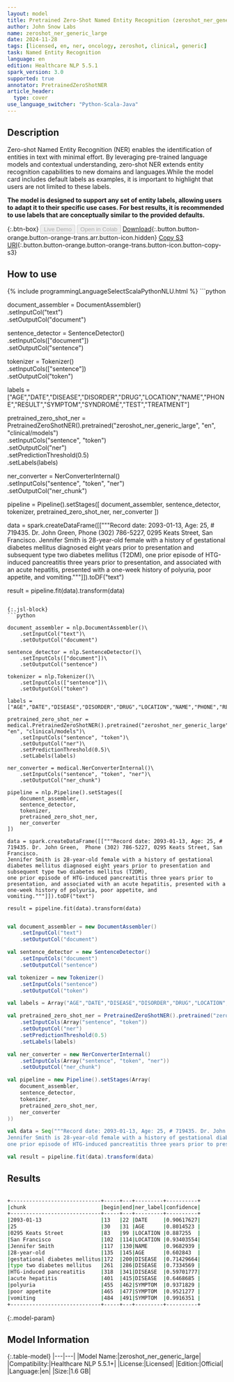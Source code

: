 ```yaml
---
layout: model
title: Pretrained Zero-Shot Named Entity Recognition (zeroshot_ner_generic_large)
author: John Snow Labs
name: zeroshot_ner_generic_large
date: 2024-11-28
tags: [licensed, en, ner, oncology, zeroshot, clinical, generic]
task: Named Entity Recognition
language: en
edition: Healthcare NLP 5.5.1
spark_version: 3.0
supported: true
annotator: PretrainedZeroShotNER
article_header:
  type: cover
use_language_switcher: "Python-Scala-Java"
---
```


## Description

Zero-shot Named Entity Recognition (NER) enables the identification of entities in text with minimal effort. By leveraging pre-trained language models and contextual understanding, zero-shot NER extends entity recognition capabilities to new domains and languages.While the model card includes default labels as examples, it is important to highlight that users are not limited to these labels. 

**The model is designed to support any set of entity labels, allowing users to adapt it to their specific use cases. For best results, it is recommended to use labels that are conceptually similar to the provided defaults.**

{:.btn-box}
<button class="button button-orange" disabled>Live Demo</button>
<button class="button button-orange" disabled>Open in Colab</button>
[Download](https://s3.amazonaws.com/auxdata.johnsnowlabs.com/clinical/models/zeroshot_ner_generic_large_en_5.5.1_3.0_1732835161444.zip){:.button.button-orange.button-orange-trans.arr.button-icon.hidden}
[Copy S3 URI](s3://auxdata.johnsnowlabs.com/clinical/models/zeroshot_ner_generic_large_en_5.5.1_3.0_1732835161444.zip){:.button.button-orange.button-orange-trans.button-icon.button-copy-s3}

## How to use



<div class="tabs-box" markdown="1">
{% include programmingLanguageSelectScalaPythonNLU.html %}
```python

document_assembler = DocumentAssembler()\
    .setInputCol("text")\
    .setOutputCol("document")

sentence_detector = SentenceDetector()\
    .setInputCols(["document"])\
    .setOutputCol("sentence")

tokenizer = Tokenizer()\
    .setInputCols(["sentence"])\
    .setOutputCol("token")

labels = ["AGE","DATE","DISEASE","DISORDER","DRUG","LOCATION","NAME","PHONE","RESULT","SYMPTOM","SYNDROME","TEST","TREATMENT"]

pretrained_zero_shot_ner = PretrainedZeroShotNER().pretrained("zeroshot_ner_generic_large", "en", "clinical/models")\
    .setInputCols("sentence", "token")\
    .setOutputCol("ner")\
    .setPredictionThreshold(0.5)\
    .setLabels(labels)

ner_converter = NerConverterInternal()\
    .setInputCols("sentence", "token", "ner")\
    .setOutputCol("ner_chunk")

pipeline = Pipeline().setStages([
    document_assembler,
    sentence_detector,
    tokenizer,
    pretrained_zero_shot_ner,
    ner_converter
])

data = spark.createDataFrame([["""Record date: 2093-01-13, Age: 25, # 719435. Dr. John Green,  Phone (302) 786-5227, 0295 Keats Street, San Francisco.
Jennifer Smith is 28-year-old female with a history of gestational diabetes mellitus diagnosed eight years prior to presentation and subsequent type two diabetes mellitus (T2DM), 
one prior episode of HTG-induced pancreatitis three years prior to presentation, and associated with an acute hepatitis, presented with a one-week history of polyuria, poor appetite, and vomiting."""]]).toDF("text")

result = pipeline.fit(data).transform(data)

```

{:.jsl-block}
```python

document_assembler = nlp.DocumentAssembler()\
    .setInputCol("text")\
    .setOutputCol("document")

sentence_detector = nlp.SentenceDetector()\
    .setInputCols(["document"])\
    .setOutputCol("sentence")

tokenizer = nlp.Tokenizer()\
    .setInputCols(["sentence"])\
    .setOutputCol("token")

labels = ["AGE","DATE","DISEASE","DISORDER","DRUG","LOCATION","NAME","PHONE","RESULT","SYMPTOM","SYNDROME","TEST","TREATMENT"]

pretrained_zero_shot_ner = medical.PretrainedZeroShotNER().pretrained("zeroshot_ner_generic_large", "en", "clinical/models")\
    .setInputCols("sentence", "token")\
    .setOutputCol("ner")\
    .setPredictionThreshold(0.5)\
    .setLabels(labels)

ner_converter = medical.NerConverterInternal()\
    .setInputCols("sentence", "token", "ner")\
    .setOutputCol("ner_chunk")

pipeline = nlp.Pipeline().setStages([
    document_assembler,
    sentence_detector,
    tokenizer,
    pretrained_zero_shot_ner,
    ner_converter
])

data = spark.createDataFrame([["""Record date: 2093-01-13, Age: 25, # 719435. Dr. John Green,  Phone (302) 786-5227, 0295 Keats Street, San Francisco.
Jennifer Smith is 28-year-old female with a history of gestational diabetes mellitus diagnosed eight years prior to presentation and subsequent type two diabetes mellitus (T2DM), 
one prior episode of HTG-induced pancreatitis three years prior to presentation, and associated with an acute hepatitis, presented with a one-week history of polyuria, poor appetite, and vomiting."""]]).toDF("text")

result = pipeline.fit(data).transform(data)

```
```scala

val document_assembler = new DocumentAssembler()
    .setInputCol("text")
    .setOutputCol("document")

val sentence_detector = new SentenceDetector()
    .setInputCols("document")
    .setOutputCol("sentence")

val tokenizer = new Tokenizer()
    .setInputCols("sentence")
    .setOutputCol("token")

val labels = Array("AGE","DATE","DISEASE","DISORDER","DRUG","LOCATION","NAME","PHONE","RESULT","SYMPTOM","SYNDROME","TEST","TREATMENT")

val pretrained_zero_shot_ner = PretrainedZeroShotNER().pretrained("zeroshot_ner_generic_large", "en", "clinical/models")
    .setInputCols(Array("sentence", "token"))
    .setOutputCol("ner")
    .setPredictionThreshold(0.5)
    .setLabels(labels)

val ner_converter = new NerConverterInternal()
    .setInputCols(Array("sentence", "token", "ner"))
    .setOutputCol("ner_chunk")

val pipeline = new Pipeline().setStages(Array(
    document_assembler,
    sentence_detector,
    tokenizer,
    pretrained_zero_shot_ner,
    ner_converter
))

val data = Seq("""Record date: 2093-01-13, Age: 25, # 719435. Dr. John Green,  Phone (302) 786-5227, 0295 Keats Street, San Francisco.
Jennifer Smith is 28-year-old female with a history of gestational diabetes mellitus diagnosed eight years prior to presentation and subsequent type two diabetes mellitus (T2DM), 
one prior episode of HTG-induced pancreatitis three years prior to presentation, and associated with an acute hepatitis, presented with a one-week history of polyuria, poor appetite, and vomiting.""").toDF("text")

val result = pipeline.fit(data).transform(data)

```
</div>

## Results

```bash

+-----------------------------+-----+---+---------+----------+
|chunk                        |begin|end|ner_label|confidence|
+-----------------------------+-----+---+---------+----------+
|2093-01-13                   |13   |22 |DATE     |0.90617627|
|25                           |30   |31 |AGE      |0.8014523 |
|0295 Keats Street            |83   |99 |LOCATION |0.887255  |
|San Francisco                |102  |114|LOCATION |0.93403554|
|Jennifer Smith               |117  |130|NAME     |0.9682939 |
|28-year-old                  |135  |145|AGE      |0.602843  |
|gestational diabetes mellitus|172  |200|DISEASE  |0.71429664|
|type two diabetes mellitus   |261  |286|DISEASE  |0.7334569 |
|HTG-induced pancreatitis     |318  |341|DISEASE  |0.59701777|
|acute hepatitis              |401  |415|DISEASE  |0.6468685 |
|polyuria                     |455  |462|SYMPTOM  |0.9371829 |
|poor appetite                |465  |477|SYMPTOM  |0.9521277 |
|vomiting                     |484  |491|SYMPTOM  |0.9916351 |
+-----------------------------+-----+---+---------+----------+

```

{:.model-param}
## Model Information

{:.table-model}
|---|---|
|Model Name:|zeroshot_ner_generic_large|
|Compatibility:|Healthcare NLP 5.5.1+|
|License:|Licensed|
|Edition:|Official|
|Language:|en|
|Size:|1.6 GB|